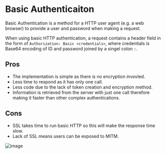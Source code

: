 # Basic Authenticaiton

Basic Authentication is a method for a HTTP user agent (e.g. a web browser) to provide a user and password when making a request.

When using basic HTTP authentication, a request contains a header field in the form of `Authorization: Basic <credentials>`, where credentials is Base64 encoding of ID and password joined by a singel colon `:`.

## Pros

- The implementation is simple as there is no encryption invovled.
- Less time to respond as it has only one call.
- Less code due to the lack of token creation and encryption method.
- Information is retrieved from the server with just one call therefore making it faster than other complex authentications.

## Cons
- SSL takes time to run basic HTTP so this will make the response time slow.
- Lack of SSL means users can be exposed to MITM.

![image](https://media.prod.mdn.mozit.cloud/attachments/2017/02/21/14689/3a44ec0bfe7597613dfb913e450a68eb/HTTPAuth.png)
